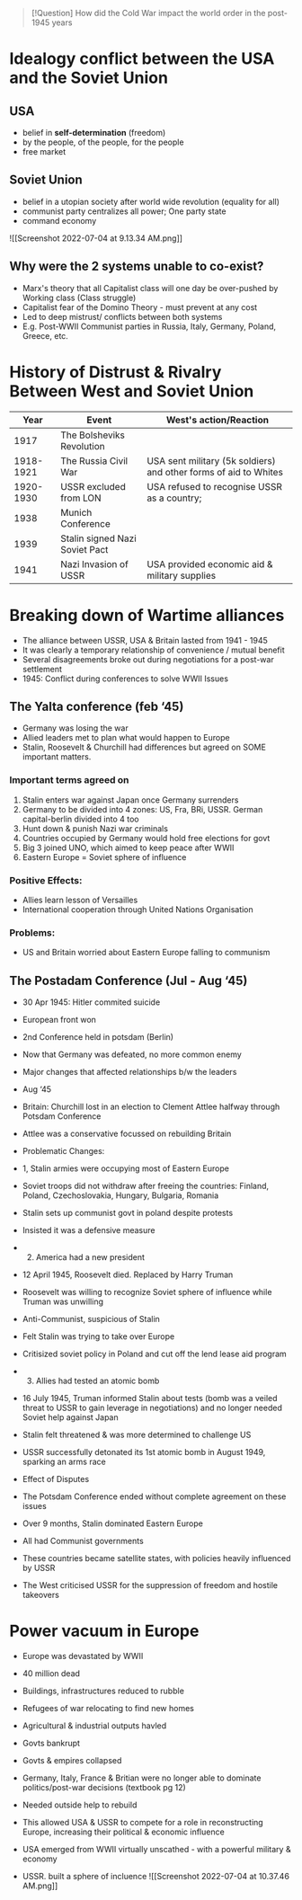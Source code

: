 > [!Question] How did the Cold War impact the world order in the post-1945 years

# Idealogy conflict between the USA and the Soviet Union

## USA

- belief in **self-determination** (freedom)
- by the people, of the people, for the people
- free market

## Soviet Union

- belief in a utopian society after world wide revolution (equality for all)
- communist party centralizes all power; One party state
- command economy

![[Screenshot 2022-07-04 at 9.13.34 AM.png]]

## Why were the 2 systems unable to co-exist?

- Marx's theory that all Capitalist class will one day be over-pushed by Working class (Class struggle)
- Capitalist fear of the Domino Theory - must prevent at any cost
- Led to deep mistrust/ conflicts between both systems
- E.g. Post-WWII Communist parties in Russia, Italy, Germany, Poland, Greece, etc.

# History of Distrust & Rivalry Between West and Soviet Union

| Year      | Event                          | West's action/Reaction                                           |
| --------- | ------------------------------ | ---------------------------------------------------------------- |
| 1917      | The Bolsheviks Revolution      |                                                                  |
| 1918-1921 | The Russia Civil War           | USA sent military (5k soldiers) and other forms of aid to Whites |
| 1920-1930 | USSR excluded from LON         | USA refused to recognise USSR as a country;                      |
| 1938      | Munich Conference              |                                                                  |
| 1939      | Stalin signed Nazi Soviet Pact |                                                                  |
| 1941      | Nazi Invasion of USSR          | USA provided economic aid & military supplies                    |

# Breaking down of Wartime alliances

-   The alliance between USSR, USA & Britain lasted from 1941 - 1945
-   It was clearly a temporary relationship of convenience / mutual benefit
-   Several disagreements broke out during negotiations for a post-war settlement
-   1945: Conflict during conferences to solve WWII Issues

## The Yalta conference (feb ‘45)

-   Germany was losing the war
-   Allied leaders met to plan what would happen to Europe
-   Stalin, Roosevelt & Churchill had differences but agreed on SOME important matters.

### Important terms agreed on

1. Stalin enters war against Japan once Germany surrenders
2. Germany to be divided into 4 zones: US, Fra, BRi, USSR. German capital-berlin divided into 4 too
3. Hunt down & punish Nazi war criminals
4. Countries occupied by Germany would hold free elections for govt
5. Big 3 joined UNO, which aimed to keep peace after WWII
6. Eastern Europe = Soviet sphere of influence

### Positive Effects:

-   Allies learn lesson of Versailles
-   International cooperation through United Nations Organisation

### Problems:

-   US and Britain worried about Eastern Europe falling to communism
    

## The Postadam Conference (Jul - Aug ‘45)

-   30 Apr 1945: Hitler commited suicide
-   European front won    
-   2nd Conference held in potsdam (Berlin)
-   Now that Germany was defeated, no more common enemy
-   Major changes that affected relationships b/w the leaders
-   Aug ‘45
    

-   Britain: Churchill lost in an election to Clement Attlee halfway through Potsdam Conference
    
-   Attlee was a conservative focussed on rebuilding Britain
    

-   Problematic Changes:
    

-   1, Stalin armies were occupying most of Eastern Europe
    

-   Soviet troops did not withdraw after freeing the countries: Finland, Poland, Czechoslovakia, Hungary, Bulgaria, Romania
    
-   Stalin sets up communist govt in poland despite protests
    
-   Insisted it was a defensive measure
    

-   2. America had a new president
    

-   12 April 1945, Roosevelt died. Replaced by Harry Truman
    
-   Roosevelt was willing to recognize Soviet sphere of influence while Truman was unwilling
    
-   Anti-Communist, suspicious of Stalin
    
-   Felt Stalin was trying to take over Europe
    
-   Critisized soviet policy in Poland and cut off the lend lease aid program
    

-   3. Allies had tested an atomic bomb
    

-   16 July 1945, Truman informed Stalin about tests (bomb was a veiled threat to USSR to gain leverage in negotiations) and no longer needed Soviet help against Japan
    
-   Stalin felt threatened & was more determined to challenge US
    
-   USSR successfully detonated its 1st atomic bomb in August 1949, sparking an arms race
    

-   Effect of Disputes
    

-   The Potsdam Conference ended without complete agreement on these issues
    
-   Over 9 months, Stalin dominated Eastern Europe
    
-   All had Communist governments
    
-   These countries became satellite states, with policies heavily influenced by USSR
    
-   The West criticised USSR for the suppression of freedom and hostile takeovers

# Power vacuum in Europe

- Europe was devastated by WWII
- 40 million dead
- Buildings, infrastructures reduced to rubble
- Refugees of war relocating to find new homes
- Agricultural & industrial outputs havled
- Govts bankrupt


- Govts & empires collapsed
- Germany, Italy, France & Britian were no longer able to dominate politics/post-war decisions (textbook pg 12)
- Needed outside help to rebuild
- This allowed USA & USSR to compete for a role in reconstructing Europe, increasing their political & economic influence


- USA emerged from WWII virtually unscathed - with a powerful military & economy
- USSR. built a sphere of incluence
![[Screenshot 2022-07-04 at 10.37.46 AM.png]]